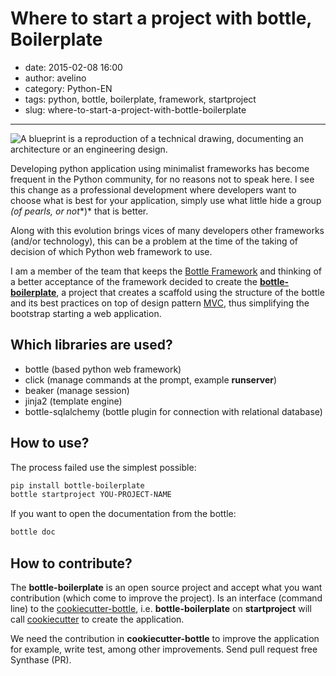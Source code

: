 # Where to start a project with bottle, Boilerplate

- date: 2015-02-08 16:00
- author: avelino
- category: Python-EN
- tags: python, bottle, boilerplate, framework, startproject
- slug: where-to-start-a-project-with-bottle-boilerplate

-------

![A blueprint is a reproduction of a technical drawing, documenting an architecture or an engineering design.](/media/blueprint.jpg)

Developing python application using minimalist frameworks has become frequent in the Python community, for no reasons not to speak here. I see this change as a professional development where developers want to choose what is best for your application, simply use what little hide a group *(of pearls, or not**)* that is better.

Along with this evolution brings vices of many developers other frameworks (and/or technology), this can be a problem at the time of the taking of decision of which Python web framework to use.

I am a member of the team that keeps the [Bottle Framework](http://bottlepy.org/) and thinking of a better acceptance of the framework decided to create the **[bottle-boilerplate](https://github.com/avelino/bottle-boilerplate)**, a project that creates a scaffold using the structure of the bottle and its best practices on top of design pattern [MVC](https://en.wikipedia.org/wiki/Model-view-controller), thus simplifying the bootstrap starting a web application.


## Which libraries are used?

- bottle (based python web framework)
- click (manage commands at the prompt, example **runserver**)
- beaker (manage session)
- jinja2 (template engine)
- bottle-sqlalchemy (bottle plugin for connection with relational database)


## How to use?

The process failed use the simplest possible:

```bash
pip install bottle-boilerplate
bottle startproject YOU-PROJECT-NAME
```

If you want to open the documentation from the bottle:

```bash
bottle doc
```


## How to contribute?

The **bottle-boilerplate** is an open source project and accept what you want contribution (which come to improve the project). Is an interface (command line) to the [cookiecutter-bottle](https://github.com/avelino/cookiecutter-bottle), i.e. **bottle-boilerplate** on **startproject** will call [cookiecutter](http://cookiecutter.rtfd.org/) to create the application.

We need the contribution in **cookiecutter-bottle** to improve the application for example, write test, among other improvements. Send pull request free Synthase (PR).
